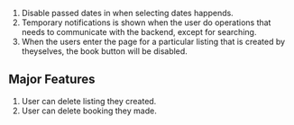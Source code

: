 1. Disable passed dates in when selecting dates happends.
2. Temporary notifications is shown when the user do operations that needs to communicate with the backend, except for searching.
3. When the users enter the page for a particular listing that is created by theyselves, the book button will be disabled.

## Major Features
1. User can delete listing they created.
2. User can delete booking they made.